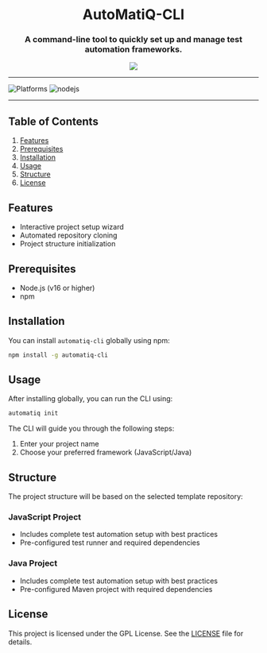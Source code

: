 <h1 align="center"> AutoMatiQ-CLI </h1>

<h3 align="center"> A command-line tool to quickly set up and manage test automation frameworks. </h3>

<p align="center"> <img src="https://img.shields.io/badge/License-GPL_v3-blue.svg"/> </p>

---

![Platforms](https://img.shields.io/badge/OS-Windows%20%7C%20Mac%20%7C%20Linux-blue) ![nodejs](https://img.shields.io/badge/Language-Node.js-orange)

---

## Table of Contents

1. [Features](#features)
2. [Prerequisites](#prerequisites)
3. [Installation](#installation)
4. [Usage](#usage)
5. [Structure](#structure)
6. [License](#license)

## Features

- Interactive project setup wizard
- Automated repository cloning
- Project structure initialization

## Prerequisites

- Node.js (v16 or higher)
- npm

## Installation

You can install `automatiq-cli` globally using npm:

```bash
npm install -g automatiq-cli
```

## Usage

After installing globally, you can run the CLI using:

```bash
automatiq init
```

The CLI will guide you through the following steps:

1. Enter your project name
2. Choose your preferred framework (JavaScript/Java)

## Structure

The project structure will be based on the selected template repository:

### JavaScript Project

- Includes complete test automation setup with best practices
- Pre-configured test runner and required dependencies

### Java Project

- Includes complete test automation setup with best practices
- Pre-configured Maven project with required dependencies

## License

This project is licensed under the GPL License. See
the [LICENSE](https://github.com/harryvn/automatiq-cli/blob/main/LICENSE) file for details.
